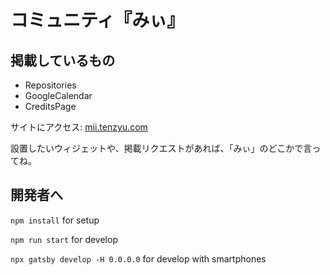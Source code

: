 # コミュニティ『みぃ』

## 掲載しているもの

- Repositories
- GoogleCalendar
- CreditsPage

サイトにアクセス: [mii.tenzyu.com](https://mii.tenzyu.com/)

設置したいウィジェットや、掲載リクエストがあれば、「みぃ」のどこかで言ってね。

## 開発者へ

`npm install` for setup

`npm run start` for develop

`npx gatsby develop -H 0.0.0.0` for develop with smartphones

